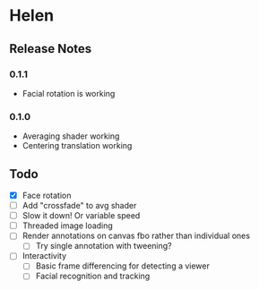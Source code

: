 Helen
=====

Release Notes
-------------

### 0.1.1

 * Facial rotation is working

### 0.1.0

 * Averaging shader working
 * Centering translation working
 
 
Todo
----

 - [x] Face rotation
 - [ ] Add "crossfade" to avg shader
 - [ ] Slow it down! Or variable speed
 - [ ] Threaded image loading
 - [ ] Render annotations on canvas fbo rather than individual ones
   - [ ] Try single annotation with tweening?
 - [ ] Interactivity
   - [ ] Basic frame differencing for detecting a viewer
   - [ ] Facial recognition and tracking